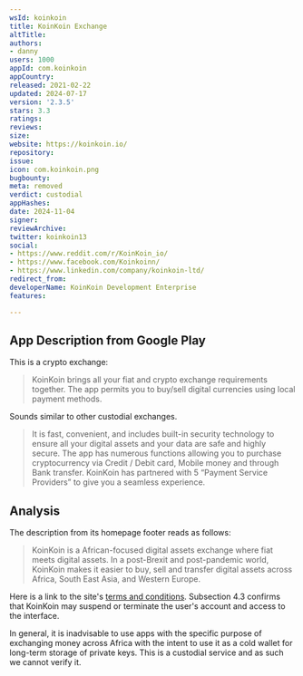 ```yaml
---
wsId: koinkoin
title: KoinKoin Exchange
altTitle: 
authors:
- danny
users: 1000
appId: com.koinkoin
appCountry: 
released: 2021-02-22
updated: 2024-07-17
version: '2.3.5'
stars: 3.3
ratings: 
reviews: 
size: 
website: https://koinkoin.io/
repository: 
issue: 
icon: com.koinkoin.png
bugbounty: 
meta: removed
verdict: custodial
appHashes: 
date: 2024-11-04
signer: 
reviewArchive: 
twitter: koinkoin13
social:
- https://www.reddit.com/r/KoinKoin_io/
- https://www.facebook.com/Koinkoinn/
- https://www.linkedin.com/company/koinkoin-ltd/
redirect_from: 
developerName: KoinKoin Development Enterprise
features: 

---
```


## App Description from Google Play

This is a crypto exchange:

> KoinKoin brings all your fiat and crypto exchange requirements together. The app permits you to buy/sell digital currencies using local payment methods.

Sounds similar to other custodial exchanges.

> It is fast, convenient, and includes built-in security technology to ensure all your digital assets and your data are safe and highly secure. The app has numerous functions allowing you to purchase cryptocurrency via Credit / Debit card, Mobile money and through Bank transfer. KoinKoin has partnered with 5 “Payment Service Providers” to give you a seamless experience.

## Analysis

The description from its homepage footer reads as follows:

> KoinKoin is a African-focused digital assets exchange where fiat meets digital assets. In a post-Brexit and post-pandemic world, KoinKoin makes it easier to buy, sell and transfer digital assets across Africa, South East Asia, and Western Europe.

Here is a link to the site's [terms and conditions](https://www.b2z.exchange/en/termsandconditions). Subsection 4.3 confirms that KoinKoin may suspend or terminate the user's account and access to the interface.

In general, it is inadvisable to use apps with the specific purpose of exchanging money across Africa with the intent to use it as a cold wallet for long-term storage of private keys. This is a custodial service and as such we cannot verify it.
